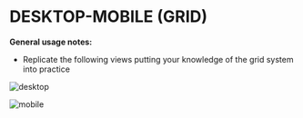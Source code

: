 # DESKTOP-MOBILE (GRID)

**General usage notes:**

- Replicate the following views putting your knowledge of the grid system into practice

![desktop](https://preview.ibb.co/d4RtP6/rock_desktop.png)

![mobile](https://image.ibb.co/jaJCHR/rock_movil.png)
